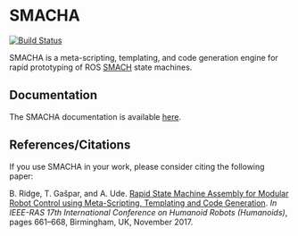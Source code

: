 # SMACHA

[![Build Status](https://travis-ci.org/ReconCell/smacha.svg?branch=master)](https://travis-ci.org/ReconCell/smacha)

SMACHA is a meta-scripting, templating, and code generation engine for
rapid prototyping of ROS [SMACH](http://wiki.ros.org/smach) state machines.

## Documentation

The SMACHA documentation is available [here](https://reconcell.gitlab.io/smacha/smacha/smacha.html).

## References/Citations

If you use SMACHA in your work, please consider citing the following paper:

B. Ridge, T. Gašpar, and A. Ude. [Rapid State Machine Assembly for Modular Robot
Control using Meta-Scripting, Templating and Code
Generation](https://ieeexplore.ieee.org/abstract/document/8246943). *In IEEE-RAS
17th International Conference on Humanoid Robots (Humanoids)*, pages 661–668,
Birmingham, UK, November 2017.
